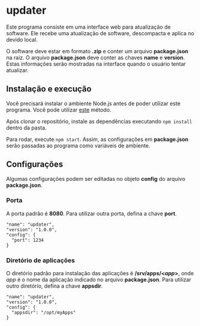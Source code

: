 # updater
Este programa consiste em uma interface web para atualização de software.
Ele recebe uma atualização de software, descompacta e aplica no devido local.

O software deve estar em formato **.zip** e conter um arquivo **package.json** na raiz.
O arquivo **package.json** deve conter as chaves **name** e **version**.
Estas informações serão mostradas na interface quando o usuário tentar atualizar.

## Instalação e execução
Você precisará instalar o ambiente Node.js antes de poder utilizar este programa. Você pode utilizar [este](https://github.com/creationix/nvm#installation) método.

Após clonar o repositório, instale as dependências executando ```npm install``` dentro da pasta.

Para rodar, execute ```npm start```. Assim, as configurações em **package.json** serão passadas ao programa como variáveis de ambiente.


## Configurações
Algumas configurações podem ser editadas no objeto **config** do arquivo **package.json**.

### Porta
A porta padrão é **8080**.
Para utilizar outra porta, defina a chave **port**.
```
"name": "updater",
"version": "1.0.0",
"config": {
  "port": 1234
}
```

### Diretório de aplicações
O diretório padrão para instalação das aplicações é **/srv/apps/<_app_>**, onde *app* é o nome da aplicação indicado no arquivo **package.json**.
Para utilizar outro diretório, defina a chave **appsdir**.
```
"name": "updater",
"version": "1.0.0",
"config": {
  "appsdir": "/opt/myApps"
}
```
